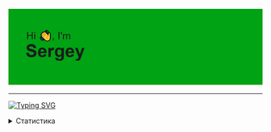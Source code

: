 ![](https://github.com/AltairArs/AltairArs/blob/main/header.png)

---

[![Typing SVG](https://readme-typing-svg.herokuapp.com?font=Space+Mono&pause=1000&color=F7EC00&width=435&lines=Computer+science+student)](https://git.io/typing-svg)

<details>
  <summary>
    Статистика
  </summary>

[![trophy](https://github-profile-trophy.vercel.app/?username=AltairArs&theme=gruvbox)](https://github.com/ryo-ma/github-profile-trophy)

[![GitHub Streak](https://github-readme-streak-stats.herokuapp.com/?user=AltairArs&theme=merko&locale=ru)](https://git.io/streak-stats)

<!---Для компактной версии-->
[![Top Langs](https://github-readme-stats.vercel.app/api/top-langs/?username=AltairArs&layout=compact)](https://github.com/anuraghazra/github-readme-stats)

<!---Для подробной версии-->
[![Top Langs](https://github-readme-stats.vercel.app/api/top-langs/?username=AltairArs)](https://github.com/anuraghazra/github-readme-stats)
  
</details>
